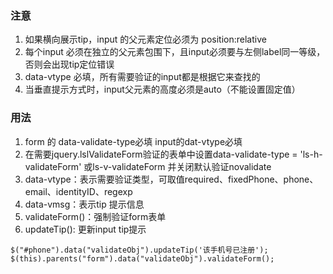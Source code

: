 ### 注意
1. 如果横向展示tip，input 的父元素定位必须为 position:relative
2. 每个input 必须在独立的父元素包围下，且input必须要与左侧label同一等级，否则会出现tip定位错误
3. data-vtype 必填，所有需要验证的input都是根据它来查找的
4. 当垂直提示方式时，input父元素的高度必须是auto（不能设置固定值）

### 用法
1. form 的 data-validate-type必填  input的dat-vtype必填
2. 在需要jquery.lslValidateForm验证的表单中设置data-validate-type = 'ls-h-validateForm' 或ls-v-validateForm 并关闭默认验证novalidate
3. data-vtype：表示需要验证类型，可取值required、fixedPhone、phone、email、identityID、regexp
4. data-vmsg：表示tip 提示信息
5. validateForm()：强制验证form表单
6. updateTip(): 更新input tip提示

```
$("#phone").data("validateObj").updateTip('该手机号已注册');
$(this).parents("form").data("validateObj").validateForm();
```